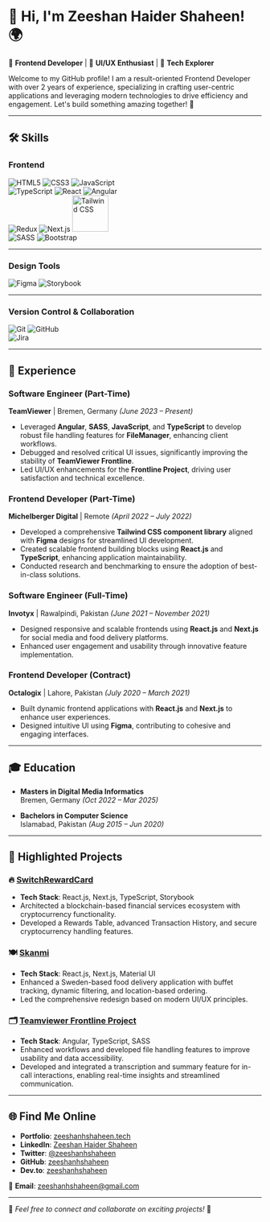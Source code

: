 # 👋 Hi, I'm Zeeshan Haider Shaheen! 🌍  

🚀 **Frontend Developer** | 🎨 **UI/UX Enthusiast** | 🌱 **Tech Explorer**  

Welcome to my GitHub profile! I am a result-oriented Frontend Developer with over 2 years of experience, specializing in crafting user-centric applications and leveraging modern technologies to drive efficiency and engagement. Let's build something amazing together! 🚀  

---

## 🛠️ **Skills**

### **Frontend**
![HTML5](https://img.icons8.com/color/96/html-5.png) ![CSS3](https://img.icons8.com/color/96/css3.png) ![JavaScript](https://img.icons8.com/color/96/javascript.png)  
![TypeScript](https://img.icons8.com/color/96/typescript.png) ![React](https://img.icons8.com/color/96/react-native.png) ![Angular](https://img.icons8.com/color/96/angularjs.png)  
![Redux](https://img.icons8.com/color/96/redux.png) ![Next.js](https://img.icons8.com/color/96/nextjs.png)
<img src="https://upload.wikimedia.org/wikipedia/commons/d/d5/Tailwind_CSS_Logo.svg" alt="Tailwind CSS" width="72" height="72">   
![SASS](https://img.icons8.com/color/96/sass.png) ![Bootstrap](https://img.icons8.com/color/96/bootstrap.png)  

---

### **Design Tools**
![Figma](https://img.icons8.com/color/96/figma.png) ![Storybook](https://img.icons8.com/color/96/storybook.png)  

---

### **Version Control & Collaboration**
![Git](https://img.icons8.com/color/96/git.png) ![GitHub](https://img.icons8.com/material-outlined/96/github.png)  
![Jira](https://img.icons8.com/color/96/jira.png)  

---

## 🏢 **Experience**

### **Software Engineer (Part-Time)**  
**TeamViewer** | Bremen, Germany *(June 2023 – Present)*  
- Leveraged **Angular**, **SASS**, **JavaScript**, and **TypeScript** to develop robust file handling features for **FileManager**, enhancing client workflows.  
- Debugged and resolved critical UI issues, significantly improving the stability of **TeamViewer Frontline**.  
- Led UI/UX enhancements for the **Frontline Project**, driving user satisfaction and technical excellence.  

### **Frontend Developer (Part-Time)**  
**Michelberger Digital** | Remote *(April 2022 – July 2022)*  
- Developed a comprehensive **Tailwind CSS component library** aligned with **Figma** designs for streamlined UI development.  
- Created scalable frontend building blocks using **React.js** and **TypeScript**, enhancing application maintainability.  
- Conducted research and benchmarking to ensure the adoption of best-in-class solutions.  

### **Software Engineer (Full-Time)**  
**Invotyx** | Rawalpindi, Pakistan *(June 2021 – November 2021)*  
- Designed responsive and scalable frontends using **React.js** and **Next.js** for social media and food delivery platforms.  
- Enhanced user engagement and usability through innovative feature implementation.  

### **Frontend Developer (Contract)**  
**Octalogix** | Lahore, Pakistan *(July 2020 – March 2021)*  
- Built dynamic frontend applications with **React.js** and **Next.js** to enhance user experiences.  
- Designed intuitive UI using **Figma**, contributing to cohesive and engaging interfaces.  

---

## 🎓 **Education**

- **Masters in Digital Media Informatics**  
  Bremen, Germany *(Oct 2022 – Mar 2025)*  

- **Bachelors in Computer Science**  
  Islamabad, Pakistan *(Aug 2015 – Jun 2020)*  

---

## 🌟 **Highlighted Projects**

### 🔥 [SwitchRewardCard](https://app.switchrewardcard.com)  
- **Tech Stack**: React.js, Next.js, TypeScript, Storybook  
- Architected a blockchain-based financial services ecosystem with cryptocurrency functionality.  
- Developed a Rewards Table, advanced Transaction History, and secure cryptocurrency handling features.  

### 🍽️ [Skanmi](https://skanmi.com)  
- **Tech Stack**: React.js, Next.js, Material UI  
- Enhanced a Sweden-based food delivery application with buffet tracking, dynamic filtering, and location-based ordering.  
- Led the comprehensive redesign based on modern UI/UX principles.  

### 🗂️ [Teamviewer Frontline Project](https://www.teamviewer.com/en/frontline/)  
- **Tech Stack**: Angular, TypeScript, SASS  
- Enhanced workflows and developed file handling features to improve usability and data accessibility.
- Developed and integrated a transcription and summary feature for in-call interactions, enabling real-time insights and streamlined communication.

---

## 🌐 **Find Me Online**

- **Portfolio**: [zeeshanhshaheen.tech](https://zeeshanhshaheen.tech)  
- **LinkedIn**: [Zeeshan Haider Shaheen](https://www.linkedin.com/in/zeeshanhshaheen/)  
- **Twitter**: [@zeeshanhshaheen](https://twitter.com/zeeshanhshaheen)  
- **GitHub**: [zeeshanhshaheen](https://github.com/zeeshanhshaheen)  
- **Dev.to**: [zeeshanhshaheen](https://dev.to/zeeshanhshaheen)  

📧 **Email**: [zeeshanhshaheen@gmail.com](mailto:zeeshanhshaheen@gmail.com)  

---

🌟 *Feel free to connect and collaborate on exciting projects!* 🌟  
